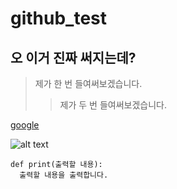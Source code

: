# github_test
## 오 이거 진짜 써지는데?
> 제가 한 번 들여써보겠습니다.
> > 제가 두 번 들여써보겠습니다.

[google](https://www.google.com "google's link")

![alt text](https://d18-invdn-com.investing.com/content/pic37448315ca5d5b26b7883b511e070409.jpg)

```
def print(출력할 내용):
  출력할 내용을 출력합니다.
```
